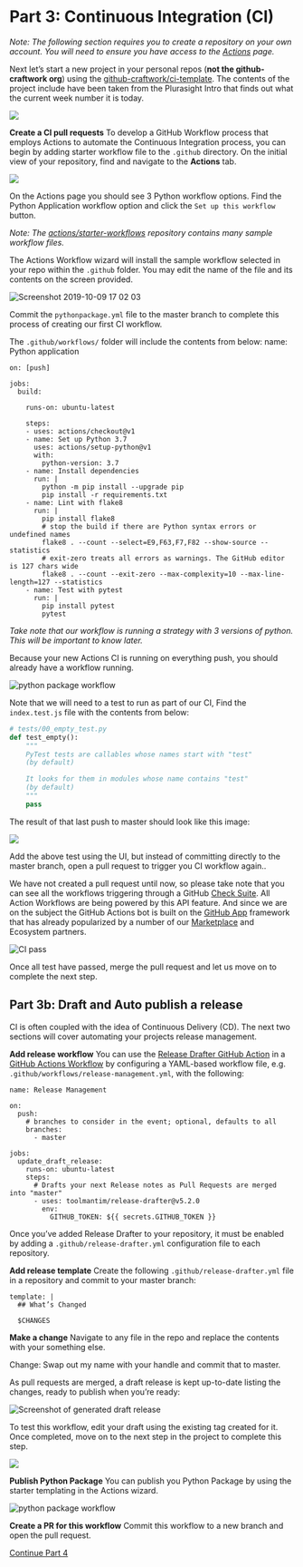 
# Part 3: Continuous Integration (CI) 

_Note: The following section requires you to create a repository on your own account. You will need to ensure you have access to the [Actions](https://github.com/features/actions) page._

Next let’s start a new project in your personal repos (**not the github-craftwork org**) using the [github-craftwork/ci-template](https://github.com/github-craftwork/ci-template/generate). The contents of the project include have been taken from the Plurasight Intro that finds out what the current week number it is today. 

![](https://user-images.githubusercontent.com/5713670/67403798-fb875180-f5a1-11e9-8989-2650dcbb20fd.png)


**Create a CI pull requests**
To develop a GitHub Workflow process that employs Actions to automate the Continuous 
Integration process, you can begin by adding starter workflow file to the `.github` directory. On the initial view of your repository, find and navigate to the **Actions** tab.


![](https://user-images.githubusercontent.com/5713670/67405421-41ddb000-f5a4-11e9-8cb4-94f22aed4296.png)


On the Actions page you should see 3 Python workflow options. Find the Python Application workflow option and click the `Set up this workflow` button.

_Note: The [actions/starter-workflows](https://github.com/actions/starter-workflows) repository contains many sample workflow files._

The Actions Workflow wizard will install the sample workflow selected in your repo within the `.github` folder. You may edit the name of the file and its contents on the screen provided.

![Screenshot 2019-10-09 17 02 03](https://user-images.githubusercontent.com/5713670/67406658-e01e4580-f5a5-11e9-8d8c-6749ae6f9720.png)

Commit the `pythonpackage.yml` file to the master branch to complete this process of creating our first CI workflow. 

The `.github/workflows/` folder will include the contents from below:
name: Python application

```
on: [push]

jobs:
  build:

    runs-on: ubuntu-latest

    steps:
    - uses: actions/checkout@v1
    - name: Set up Python 3.7
      uses: actions/setup-python@v1
      with:
        python-version: 3.7
    - name: Install dependencies
      run: |
        python -m pip install --upgrade pip
        pip install -r requirements.txt
    - name: Lint with flake8
      run: |
        pip install flake8
        # stop the build if there are Python syntax errors or undefined names
        flake8 . --count --select=E9,F63,F7,F82 --show-source --statistics
        # exit-zero treats all errors as warnings. The GitHub editor is 127 chars wide
        flake8 . --count --exit-zero --max-complexity=10 --max-line-length=127 --statistics
    - name: Test with pytest
      run: |
        pip install pytest
        pytest
```

_Take note that our workflow is running a strategy with 3 versions of python. This will be important to know later._ 

Because your new Actions CI is running on everything push, you should already have a workflow running. 

![python package workflow](https://user-images.githubusercontent.com/5713670/67407777-8d458d80-f5a7-11e9-8827-40d19dde78ad.png)


Note that we  will need to a test to run as part of our CI, Find the `index.test.js` file with the contents from below:

```py
# tests/00_empty_test.py
def test_empty():
    """
    PyTest tests are callables whose names start with "test"
    (by default)

    It looks for them in modules whose name contains "test"
    (by default)
    """
    pass

```

The result of that last push to master should look like this image:

![](https://user-images.githubusercontent.com/4427768/67440385-8599df00-f5cf-11e9-9152-e0f19a5e8527.png)


Add the above test using the UI, but instead of committing directly to the master branch, open a pull request to trigger you CI workflow again.. 

We have not created a pull request until now, so please take note that you can see all the workflows triggering through a GitHub [Check Suite](https://developer.github.com/v3/checks/). All Action Workflows are being powered by this API feature. And since we are on the subject the GitHub Actions bot is built on the [GitHub App](https://developer.github.com/apps/) framework that has already popularized by a number of our [Marketplace](https://github.com/marketplace) and Ecosystem partners.

![CI pass](https://user-images.githubusercontent.com/5713670/67408875-3b9e0280-f5a9-11e9-8751-da299236cbbb.png)

Once all test have passed, merge the pull request and let us move on to complete the next step. 
    
## Part 3b: Draft and Auto publish a release
CI is often coupled with the idea of Continuous Delivery (CD). The next two sections will cover automating your projects release management.

**Add release workflow**
You can use the [Release Drafter GitHub Action](https://github.com/marketplace/actions/release-drafter) in a [GitHub Actions Workflow](https://help.github.com/en/articles/about-github-actions) by configuring a YAML-based workflow file, e.g. `.github/workflows/release-management.yml`, with the following:


    name: Release Management
    
    on:
      push:
        # branches to consider in the event; optional, defaults to all
        branches:
          - master
    
    jobs:
      update_draft_release:
        runs-on: ubuntu-latest
        steps:
          # Drafts your next Release notes as Pull Requests are merged into "master"
          - uses: toolmantim/release-drafter@v5.2.0
            env:
              GITHUB_TOKEN: ${{ secrets.GITHUB_TOKEN }}

Once you’ve added Release Drafter to your repository, it must be enabled by adding a `.github/release-drafter.yml` configuration file to each repository.

**Add release template**
Create the following `.github/release-drafter.yml`  file in a repository and commit to your master branch:

    template: |
      ## What’s Changed
    
      $CHANGES

**Make a change**
Navigate to any file in the repo and replace the contents with your something else. 

Change:  Swap out my name with your handle and commit that to master.

As pull requests are merged, a draft release is kept up-to-date listing the changes, ready to publish when you’re ready:

![Screenshot of generated draft release](https://github.com/toolmantim/release-drafter/raw/master/design/screenshot.png)


To test this workflow, edit your draft using the existing tag created for it. Once completed, move on to the next step in the project to complete this step.

![](https://paper-attachments.dropbox.com/s_CDDCC4EC3C7C8C14E8A73684CA9909721C965A1258B4380D90B28E1A4E030470_1569513609522_Screenshot+2019-09-26+08.59.53.png)


**Publish Python Package**
You can publish you Python Package by using the starter templating in the Actions wizard.

![python package workflow ](https://user-images.githubusercontent.com/5713670/67405981-fb3c8580-f5a4-11e9-8dbe-4318cf7a4e9b.png)


**Create a PR for this workflow**
Commit this workflow to a new branch and open the pull request.

[Continue Part 4](part4-bonus.md)

